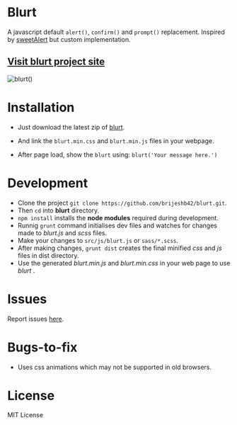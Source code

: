 # Blurt
A javascript default ```alert()```, ```confirm()``` and ```prompt()``` replacement.
Inspired by [sweetAlert](https://github.com/t4t5/sweetalert) but custom implementation.

## [Visit blurt project site](http://bitwiser.in/blurt/)

![blurt()](https://raw.github.com/brijeshb42/blurt/master/src/img/blurt.gif)

# Installation
* Just download the latest zip of [blurt](http://goo.gl/nWQoCQ).
* And link the ```blurt.min.css``` and ```blurt.min.js``` files in your webpage.

	<link rel="stylesheet" href="blurt.min.css">
	<script scr="blurt.min.js"></script>

* After page load, show the ```blurt``` using:
	```blurt('Your message here.')```

# Development
* Clone the project ```git clone https://github.com/brijeshb42/blurt.git```.
* Then ```cd``` into **blurt** directory.
* ```npm install``` installs the **node modules** required during development.
* Runnig ```grunt``` command initialises dev files and watches for changes made to _blurt.js_ and _scss_ files. 
* Make your changes to ```src/js/blurt.js``` or ```sass/*.scss```.
* After making changes, ```grunt dist``` creates the final minified *css* and *js* files in dist directory.
* Use the generated *blurt.min.js* and *blurt.min.css* in your web page to use _blurt_ .

# Issues
Report issues [here](https://github.com/brijeshb42/blurt/issues).

# Bugs-to-fix
* Uses css animations which may not be supported in old browsers.

# License
MIT License